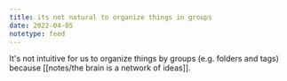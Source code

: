 ```yaml
---
title: its not natural to organize things in groups
date: 2022-04-05
notetype: feed
---
```

It's not intuitive for us to organize things by groups (e.g. folders and tags) because [[notes/the brain is a network of ideas]].  
